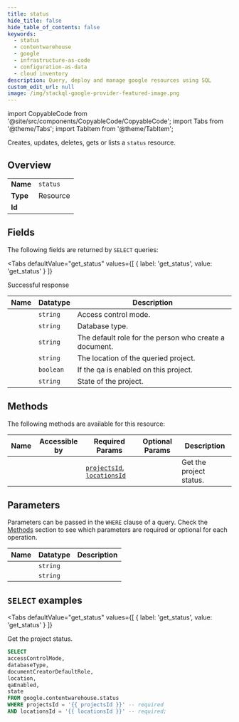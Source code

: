 ```yaml
--- 
title: status
hide_title: false
hide_table_of_contents: false
keywords:
  - status
  - contentwarehouse
  - google
  - infrastructure-as-code
  - configuration-as-data
  - cloud inventory
description: Query, deploy and manage google resources using SQL
custom_edit_url: null
image: /img/stackql-google-provider-featured-image.png
---
```


import CopyableCode from '@site/src/components/CopyableCode/CopyableCode';
import Tabs from '@theme/Tabs';
import TabItem from '@theme/TabItem';

Creates, updates, deletes, gets or lists a <code>status</code> resource.

## Overview
<table><tbody>
<tr><td><b>Name</b></td><td><code>status</code></td></tr>
<tr><td><b>Type</b></td><td>Resource</td></tr>
<tr><td><b>Id</b></td><td><CopyableCode code="google.contentwarehouse.status" /></td></tr>
</tbody></table>

## Fields

The following fields are returned by `SELECT` queries:

<Tabs
    defaultValue="get_status"
    values={[
        { label: 'get_status', value: 'get_status' }
    ]}
>
<TabItem value="get_status">

Successful response

<table>
<thead>
    <tr>
    <th>Name</th>
    <th>Datatype</th>
    <th>Description</th>
    </tr>
</thead>
<tbody>
<tr>
    <td><CopyableCode code="accessControlMode" /></td>
    <td><code>string</code></td>
    <td>Access control mode.</td>
</tr>
<tr>
    <td><CopyableCode code="databaseType" /></td>
    <td><code>string</code></td>
    <td>Database type.</td>
</tr>
<tr>
    <td><CopyableCode code="documentCreatorDefaultRole" /></td>
    <td><code>string</code></td>
    <td>The default role for the person who create a document.</td>
</tr>
<tr>
    <td><CopyableCode code="location" /></td>
    <td><code>string</code></td>
    <td>The location of the queried project.</td>
</tr>
<tr>
    <td><CopyableCode code="qaEnabled" /></td>
    <td><code>boolean</code></td>
    <td>If the qa is enabled on this project.</td>
</tr>
<tr>
    <td><CopyableCode code="state" /></td>
    <td><code>string</code></td>
    <td>State of the project.</td>
</tr>
</tbody>
</table>
</TabItem>
</Tabs>

## Methods

The following methods are available for this resource:

<table>
<thead>
    <tr>
    <th>Name</th>
    <th>Accessible by</th>
    <th>Required Params</th>
    <th>Optional Params</th>
    <th>Description</th>
    </tr>
</thead>
<tbody>
<tr>
    <td><a href="#get_status"><CopyableCode code="get_status" /></a></td>
    <td><CopyableCode code="select" /></td>
    <td><a href="#parameter-projectsId"><code>projectsId</code></a>, <a href="#parameter-locationsId"><code>locationsId</code></a></td>
    <td></td>
    <td>Get the project status.</td>
</tr>
</tbody>
</table>

## Parameters

Parameters can be passed in the `WHERE` clause of a query. Check the [Methods](#methods) section to see which parameters are required or optional for each operation.

<table>
<thead>
    <tr>
    <th>Name</th>
    <th>Datatype</th>
    <th>Description</th>
    </tr>
</thead>
<tbody>
<tr id="parameter-locationsId">
    <td><CopyableCode code="locationsId" /></td>
    <td><code>string</code></td>
    <td></td>
</tr>
<tr id="parameter-projectsId">
    <td><CopyableCode code="projectsId" /></td>
    <td><code>string</code></td>
    <td></td>
</tr>
</tbody>
</table>

## `SELECT` examples

<Tabs
    defaultValue="get_status"
    values={[
        { label: 'get_status', value: 'get_status' }
    ]}
>
<TabItem value="get_status">

Get the project status.

```sql
SELECT
accessControlMode,
databaseType,
documentCreatorDefaultRole,
location,
qaEnabled,
state
FROM google.contentwarehouse.status
WHERE projectsId = '{{ projectsId }}' -- required
AND locationsId = '{{ locationsId }}' -- required;
```
</TabItem>
</Tabs>
